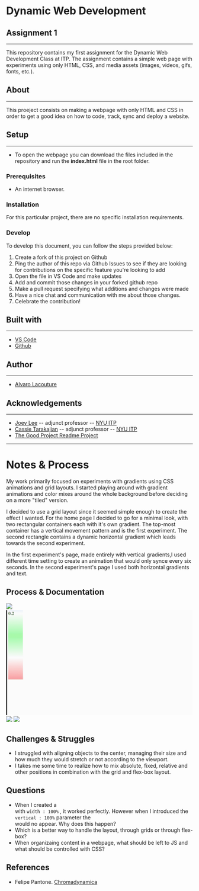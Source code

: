 # Dynamic Web Development 
## Assignment 1
***

This repository contains my first assignment for the Dynamic Web Development Class at ITP. The assignment contains a simple web page with experiments using only HTML, CSS, and media assets (images, videos, gifs, fonts, etc.).

## About
***

This proeject consists on making a webpage with only HTML and CSS in order to get a good idea on how to code, track, sync and deploy a website.

## Setup
***

 - To open the webpage you can download the files included in the repository and run the **index.html** file in the root folder.

### Prerequisites

 -  An internet browser.

### Installation

For this particular project, there are no specific installation requirements.

### Develop

To develop this document, you can follow the steps provided below:
1. Create a fork of this project on Github
2. Ping the author of this repo via Github Issues to see if they are looking for contributions on the specific feature you're looking to add
3. Open the file in VS Code and make updates 
4. Add and commit those changes in your forked github repo
5. Make a pull request specifying what additions and changes were made
6. Have a nice chat and communication with me about those changes. 
7. Celebrate the contribution! 

## Built with
***
* [VS Code](https://code.visualstudio.com/)
* [Github](https://github.com)

## Author
***
* [Alvaro Lacouture](https://alvarolacouture.com) 

## Acknowledgements
***
* [Joey Lee](https://jk-lee.com) -- adjunct professor -- [NYU ITP](https://itp.nyu.edu)
* [Cassie Tarakajian](https://cassietarakajian.com/) -- adjunct professor -- [NYU ITP](https://itp.nyu.edu)
* [The Good Project Readme Project](https://github.com/itp-dwd/2020-spring/blob/master/templates/readme-template.md)


***
# Notes & Process

My work primarily focused on experiments with gradients using CSS animations and grid layouts. I started playing around with gradient animations and color mixes around the whole background before deciding on a more "tiled" version. 

I decided to use a grid layout since it seemed simple enough to create the effect I wanted. For the home page I decided to go for a minimal look, with two rectangular containers each with it's own gradient. The top-most container has a vertical movement pattern and is the first experiment. The second rectangle contains a dynamic horizontal gradient which leads towards the second experiment.

In the first experiment's page, made entirely with vertical gradients,I used different time setting to create an animation that would only synce every six seconds. In the second experiment's page I used both horizontal gradients and text.


## Process & Documentation

![](GIFs/process_1.gif)
![](GIFs/process_2.gif)
![](GIFs/process_3.gif)
![](GIFs/process_4.gif)



## Challenges & Struggles
 - I struggled with aligning objects to the center, managing their size and how much they would stretch or not according to the viewport.
  - I takes me some time to realize how to mix absolute, fixed, relative and other positions in combination with the grid and flex-box layout.

## Questions
 - When I created a <div> with `width : 100%` , it worked perfectly. However when I introduced the `vertical : 100%` parameter the <div> would no appear. Why does this happen?
  - Which is a better way to handle the layout, through grids or through flex-box?
  - When organizaing content in a webpage, what should be left to JS and what should be controlled with CSS?


## References

* Felipe Pantone. [Chromadynamica](https://www.felipepantone.com/chromadynamica)